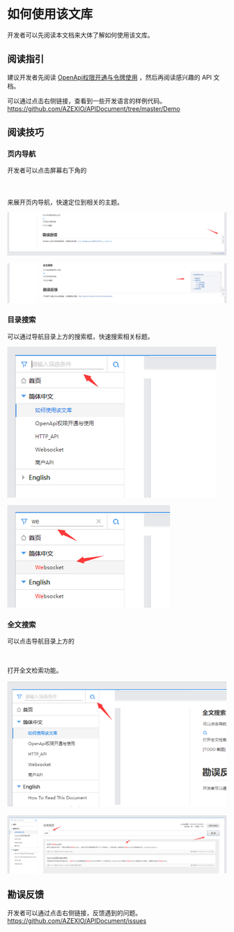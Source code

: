 # 如何使用该文库

开发者可以先阅读本文档来大体了解如何使用该文库。

## 阅读指引

建议开发者先阅读 [OpenApi权限开通与令牌使用](?file=001-简体中文/001-OpenApi权限开通与使用 "OpenApi权限开通与使用") ，然后再阅读感兴趣的 API 文档。

可以通过点击右侧链接，查看到一些开发语言的样例代码。<https://github.com/AZEXIO/APIDocument/tree/master/Demo>

## 阅读技巧

### 页内导航

开发者可以点击屏幕右下角的

<svg style="width:22px;height:22px;color:#aaa;">
  <use xmlns:xlink="http://www.w3.org/1999/xlink" xlink:href="#icon:contents">
</use>
</svg>

来展开页内导航，快速定位到相关的主题。

![右下角页内导航](assets/i/001.png)

![右下角页内导航展开](assets/i/002.png)

### 目录搜索

可以通过导航目录上方的搜索框，快速搜索相关标题。

![搜索框](assets/i/003.png)

![搜索框输入条件](assets/i/004.png)

### 全文搜索

可以点击导航目录上方的

<svg style="width:16px;height:16px;color:#4296eb;">
  <use xmlns:xlink="http://www.w3.org/1999/xlink" xlink:href="#icon:search">
</use>
</svg>

打开全文检索功能。

![全文搜索按钮](assets/i/005.png)

![展开全文搜索功能](assets/i/006.png)

## 勘误反馈

开发者可以通过点击右侧链接，反馈遇到的问题。<https://github.com/AZEXIO/APIDocument/issues>
